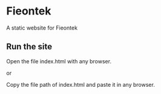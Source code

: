 # Fieontek
A static website for Fieontek


## Run the site
Open the file index.html with any browser.

or

Copy the file path of index.html and paste it in any browser.